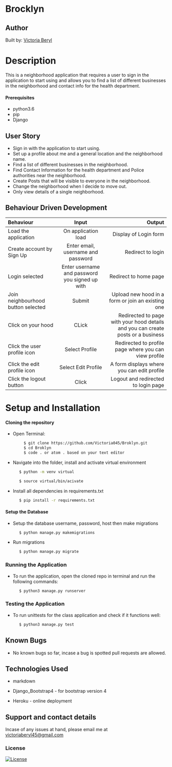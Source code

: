 # Brocklyn

## Author 
Built by: [Victoria Beryl](https://github.com/Victoria045)

# Description
This is a neighborhood application that requires a user to sign in the application to start using and allows you to find a list of different businesses in the neighborhood and contact info for the health department. 

#### Prerequisites 
* python3.6
* pip
* Django

## User Story
* Sign in with the application to start using.
* Set up a profile about me and a general location and the neighborhood name.
* Find a list of different businesses in the neighborhood.
* Find Contact Information for the health department and Police authorities near the neighborhood.
* Create Posts that will be visible to everyone in the neighborhood.
* Change the neighborhood when I decide to move out.
* Only view details of a single neighborhood.

## Behaviour Driven Development
| Behaviour | Input | Output |
| :---------------- | :---------------: | ------------------: |
| Load the application | On application load | Display of Login form |
| Create account by Sign Up | Enter email, username and password| Redirect to login|
| Login selected | Enter username and password you signed up with| Redirect to home page|
| Join neighbourhood button selected | Submit | Upload new hood in a form or join an existing one |
| Click on your hood | CLick | Redirected to page with your hood details and you can create posts or a business |
| Click the user profile icon | Select Profile | Redirected to profile page where you can view profile |
| Click the edit profile icon | Select Edit Profile | A form displays where you can edit profile |
| Click the logout button | Click | Logout and redirected to login page |

# Setup and Installation
#### Cloning the repository
* Open Terminal:
```bash
        $ git clone https://github.com/Victoria045/Broklyn.git
        $ cd Broklyn
        $ code . or atom . based on your text editor 
```
* Navigate into the folder, install and activate virtual environment
```bash
      $ python -m venv virtual

      $ source virtual/bin/acivate
```
* Install all dependencies in requirements.txt
```bash
      $ pip install -r requirements.txt
```
#### Setup the Database
* Setup the database username, password, host then make migrations  
```bash
      $ python manage.py makemigrations 
```
* Run migrations
```bash
      $ python manage.py migrate
```
### Running the Application
* To run the application, open the cloned repo in terminal and run the following commands:
```bash
      $ python3 manage.py runserver
```
### Testing the Application       
* To run unittests for the class application and check if it functions well:
```bash
      $ python3 manage.py test 
```
## Known Bugs
* No known bugs so far, incase a bug is spotted pull requests are allowed.


## Technologies Used
* markdown

* Django_Bootstrap4 - for bootstrap version 4

* Heroku - online deployment


## Support and contact details
Incase of any issues at hand, please email me at victoriaberyl45@gmail.com

### License
[![License](https://img.shields.io/packagist/l/loopline-systems/closeio-api-wrapper.svg)](https://github.com/Victoria045/Broklyn/blob/master/LICENSE) 